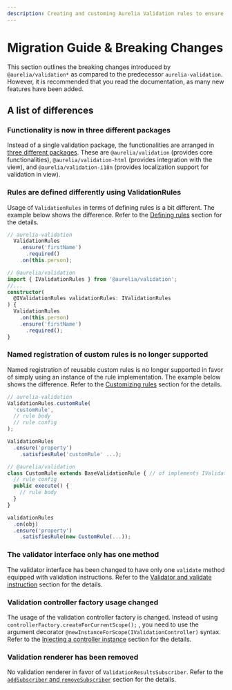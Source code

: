 ```yaml
---
description: Creating and customing Aurelia Validation rules to ensure data is validated.
---
```


# Migration Guide & Breaking Changes

This section outlines the breaking changes introduced by `@aurelia/validation*` as compared to the predecessor `aurelia-validation`. However, it is recommended that you read the documentation, as many new features have been added.

## A list of differences

### Functionality is now in three different packages

Instead of a single validation package, the functionalities are arranged in [three different packages](./). These are `@aurelia/validation` (provides core functionalities), `@aurelia/validation-html` (provides integration with the view), and `@aurelia/validation-i18n` (provides localization support for validation in view).

### Rules are defined differently using ValidationRules

Usage of `ValidationRules` in terms of defining rules is a bit different. The example below shows the difference. Refer to the [Defining rules](defining-rules.md) section for the details.

```typescript
// aurelia-validation
  ValidationRules
    .ensure('firstName')
      .required()
    .on(this.person);

// @aurelia/validation
import { IValidationRules } from '@aurelia/validation';
//...
constructor(
  @IValidationRules validationRules: IValidationRules
) {
  ValidationRules
    .on(this.person)
    .ensure('firstName')
      .required();
}
```

### Named registration of custom rules is no longer supported

Named registration of reusable custom rules is no longer supported in favor of simply using an instance of the rule implementation. The example below shows the difference. Refer to the [Customizing rules](defining-rules.md) section for the details.

```typescript
// aurelia-validation
ValidationRules.customRule(
  'customRule',
  // rule body
  // rule config
);

ValidationRules
  .ensure('property')
    .satisfiesRule('customRule' ...);

// @aurelia/validation
class CustomRule extends BaseValidationRule { // of implements IValidationRule
  // rule config
  public execute() {
    // rule body
  }
}

validationRules
  .on(obj)
  .ensure('property')
    .satisfiesRule(new CustomRule(...));
```

### The validator interface only has one method

The validator interface has been changed to have only one `validate` method equipped with validation instructions. Refer to the [Validator and validate instruction](validate-binding-behavior.md) section for the details.

### Validation controller factory usage changed

The usage of the validation controller factory is changed. Instead of using `controllerFactory.createForCurrentScope();` , you need to use the argument decorator `@newInstanceForScope(IValidationController)` syntax. Refer to the [Injecting a controller instance](validation-controller.md) section for the details.

### Validation renderer has been removed

No validation renderer in favor of `ValidationResultsSubscriber`. Refer to the [`addSubscriber` and `removeSubscriber`](validation-controller.md#addsubscriber-and-removesubscriber) section for the details.
